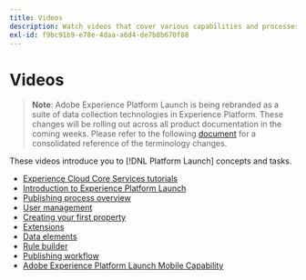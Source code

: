 ```yaml
---
title: Videos
description: Watch videos that cover various capabilities and processes in Adobe Experience Platform Launch.
exl-id: f9bc91b9-e78e-4daa-a6d4-de7b8b670f88
---
```

# Videos

>**Note**: Adobe Experience Platform Launch is being rebranded as a suite of data collection technologies in Experience Platform. These changes will be rolling out across all product documentation in the coming weeks. Please refer to the following [document](../../launch-name-updates) for a consolidated reference of the terminology changes.

These videos introduce you to [!DNL Platform Launch] concepts and tasks.

* [Experience Cloud Core Services tutorials](https://docs.adobe.com/content/help/en/core-services-learn/tutorials/overview.html)
* [Introduction to Experience Platform Launch](https://www.youtube.com/embed/rwqqkG1SERU)
* [Publishing process overview](https://helpx.adobe.com/analytics/how-to/adobe-launch-publishing-process.html)
* [User management](https://www.youtube.com/embed/ba28BHX8cwU)
* [Creating your first property](https://www.youtube.com/embed/Fb2pcbAYjIE)
* [Extensions](https://www.youtube.com/embed/yD0tBqZX4fA)
* [Data elements](https://www.youtube.com/embed/-tGcKA0tp-I)
* [Rule builder](https://www.youtube.com/embed/u0ohTL6hI1w)
* [Publishing workflow](https://www.youtube.com/embed/Pe-YSn26_xI)
* [Adobe Experience Platform Launch Mobile Capability](https://video.tv.adobe.com/v/23741/)
